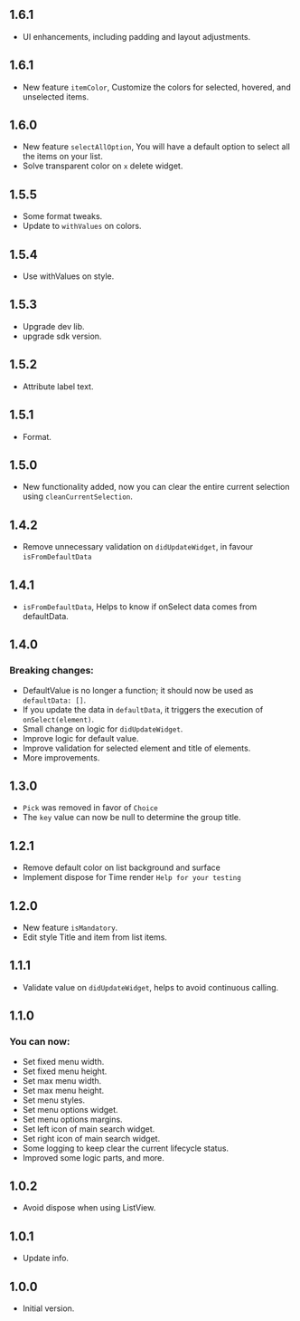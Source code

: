 ## 1.6.1
- UI enhancements, including padding and layout adjustments.

## 1.6.1
- New feature `itemColor`, Customize the colors for selected, hovered, and unselected items.

## 1.6.0
- New feature `selectAllOption`, You will have a default option to select all the items on your list.
- Solve transparent color on `x` delete widget. 

## 1.5.5
- Some format tweaks.
- Update to `withValues` on colors.

## 1.5.4
- Use withValues on style.

## 1.5.3
- Upgrade dev lib.
- upgrade sdk version.

## 1.5.2
- Attribute label text.

## 1.5.1
- Format.

## 1.5.0
- New functionality added, now you can clear the entire current selection using `cleanCurrentSelection`.

## 1.4.2
- Remove unnecessary validation on `didUpdateWidget`, in favour `isFromDefaultData`

## 1.4.1
- `isFromDefaultData`, Helps to know if onSelect data comes from defaultData.

## 1.4.0
### Breaking changes:
- DefaultValue is no longer a function; it should now be used as `defaultData: []`.
- If you update the data in `defaultData`, it triggers the execution of `onSelect(element)`.
- Small change on logic for `didUpdateWidget`.
- Improve logic for default value.
- Improve validation for selected element and title of elements. 
- More improvements.

## 1.3.0
- `Pick` was removed in favor of `Choice`
- The `key` value can now be null to determine the group title.

## 1.2.1
- Remove default color on list background and surface
- Implement dispose for Time render `Help for your testing`

## 1.2.0
- New feature `isMandatory`.
- Edit style Title and item from list items.

## 1.1.1
- Validate value on `didUpdateWidget`, helps to avoid continuous calling.

## 1.1.0
### You can now:
- Set fixed menu width.
- Set fixed menu height.
- Set max menu width.
- Set max menu height.
- Set menu styles.
- Set menu options widget.
- Set menu options margins.
- Set left icon of main search widget.
- Set right icon of main search widget.
- Some logging to keep clear the current lifecycle status.
- Improved some logic parts, and more.

## 1.0.2
- Avoid dispose when using ListView.

## 1.0.1
- Update info.

## 1.0.0
- Initial version.
